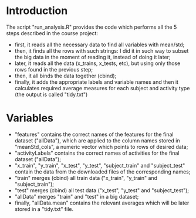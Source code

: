 # Introduction

The script "run_analysis.R" provides the code which performs all the 5 steps described in the course project:
- first, it reads all the necessary data to find all variables with mean/std;
- then, it finds all the rows with such strings: I did it in such way to subset the big data in the moment of reading it, instead of doing it later;
- later, it reads all the data (x_trains, x_tests, etc), but using only those rows found in the previous step;
- then, it all binds the data together (cbind);
- finally, it adds the appropriate labels and variable names and then it calculates required average measures for each subject and activity type (the output is called "tidy.txt")
 
# Variables
- "features" contains the correct names of the features for the final dataset ("allData"), which are applied to the column names stored in "meanStd_cols", a numeric vector which points to rows of desired data;
- "activityLabels" contains the correct names of activities for the final dataset ("allData");
- "x_train", "y_train", "x_test", "y_test", "subject_train" and "subject_test" contain the data from the downloaded files of the corresponding names;
- "train" merges (cbind) all train data ("x_train", "y_train" and "subject_train");
- "test" merges (cbind) all test data ("x_test", "y_test" and "subject_test");
- "allData" merges "train" and "test" in a big dataset;
- finally, "allData.mean" contains the relevant averages which will be later stored in a "tidy.txt" file.
